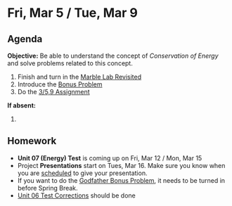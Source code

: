 Fri, Mar 5 / Tue, Mar 9
==================

Agenda
---------
**Objective:** Be able to understand the concept of *Conservation of Energy* and solve problems related to this concept.

1. Finish and turn in the [Marble Lab Revisited][marble]
2. Introduce the [Bonus Problem][godfather]
3. Do the [3/5,9 Assignment][assmt]

**If absent:**

1. 

Homework 
-------------
- **Unit 07 (Energy) Test** is coming up on Fri, Mar 12 / Mon, Mar 15
- Project **Presentations** start on Tues, Mar 16.  Make sure you know when you are [scheduled][sched] to give your presentation.
- If you want to do the [Godfather Bonus Problem][godfather], it needs to be turned in before Spring Break.
- [Unit 06 Test Corrections][correct] should be done

[sched]: https://avoncsc-my.sharepoint.com/:x:/g/personal/zjrohrbach_avon-schools_org/EVsn6ZkyMl5JvXYEBYTGRvoBX3OiSecqg16WeqB-1EcFXQ?e=287pOt
[correct]: https://avon.schoology.com/assignment/4724955003/
[marble]: https://avon.schoology.com/assignment/4737347924/
[assmt]: https://avon.schoology.com/assignment/4740948004/
[godfather]: https://avon.schoology.com/assignment/4744040535/
<!--stackedit_data:
eyJoaXN0b3J5IjpbLTQ5MDgzNjI0LC0yMTAzOTcyNTkxLDExND
E1NDUwMjcsMTgwNjA3NzExOSwxODY5MDczNzMyLC0xNDQxNzQ3
NjkwLDEzMTc1NzQyNTgsLTExMTMzOTAxOTUsMTQwMzQyNzk3OC
w1OTg1NDE4ODYsNzIxMzU1MDIwLDE1MDg5OTE4NTAsLTEwNDA1
MjA3NDAsMTc0MjE2NDk4NSwxNjQzMTQ3Nzc2LC03MDcyNzI0NS
wtMTQ0MTg0NTI3OCwxOTIzNzk3NDA1LC05ODc0NDAxMjcsNTQx
MDUxMTM5XX0=
-->